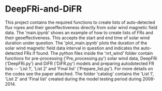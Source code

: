 # DeepFRi-and-DiFR
This project contains the required functions to create lists of auto-detected flux ropes and their geoeffectiveness directly from solar wind magnetic field data.
The 'main.ipynb' shows an example of how to create lists of FRs and their geoeffectiveness. This accepts the start and end time of solar wind duration under question.
The 'plot_main.ipynb' plots the duration of the solar wind magnetic field data interval in question and indicates the auto-detected FRs if found. 
The python files inside the 'nrt_wind' folder contain functions for pre-processing ('Pre_processing.py') solar wind data, DeepFRi ('DeepFRi.py') and DiFR ('DiFR.py') models and preparing autodotected FR lists -- 'List 1', 'List 2' and 'Final list' ('Prepare_list.py'). 
For more details on the codes see the paper attached.
The folder 'catalog' contains the 'List 1', 'List 2' and 'Final list' created during the model testing period during 2008-2014. 
